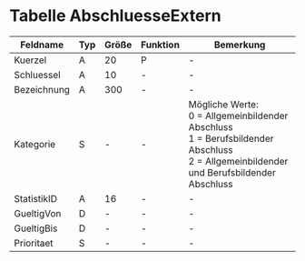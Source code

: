 # Tabelle AbschluesseExtern




| Feldname    | Typ | Größe | Funktion | Bemerkung                                |
|-------------|-----|-------|----------|------------------------------------------|
| Kuerzel     | A   | 20    | P        | -                                        |
| Schluessel  | A   | 10    | -        | -                                        |
| Bezeichnung | A   | 300   | -        | -                                        |
| Kategorie   | S   | -     | -        | Mögliche Werte:  <br/>0 = Allgemeinbildender Abschluss <br/>1 = Berufsbildender Abschluss <br/>2 = Allgemeinbildender und Berufsbildender Abschluss |
| StatistikID | A   | 16    | -        | -                                        |
| GueltigVon  | D   | -     | -        | -                                        |
| GueltigBis  | D   | -     | -        | -                                        |
| Prioritaet  | S   | -     | -        | -                                        |



